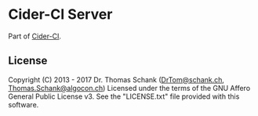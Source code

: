 # Cider-CI Server

Part of [Cider-CI](https://github.com/cider-ci/cider-ci).

## License

Copyright (C) 2013 - 2017 Dr. Thomas Schank  (DrTom@schank.ch, Thomas.Schank@algocon.ch)
Licensed under the terms of the GNU Affero General Public License v3.
See the "LICENSE.txt" file provided with this software.
